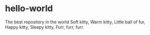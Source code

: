 # hello-world
The best repository in the world
Soft kitty, Warm kitty, Little ball of fur, Happy kitty, Sleepy kitty, Furr, furr, furr.
